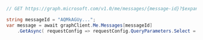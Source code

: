 <!-- markdownlint-disable MD041 -->

```csharp
// GET https://graph.microsoft.com/v1.0/me/messages/{message-id}?$expand=attachments

string messageId = "AQMkAGUy...";
var message = await graphClient.Me.Messages[messageId]
    .GetAsync( requestConfig => requestConfig.QueryParameters.Select = new string[] { "attachments" });
```
